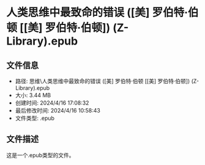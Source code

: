 ﻿# 人类思维中最致命的错误 ([美] 罗伯特·伯顿 [[美] 罗伯特·伯顿]) (Z-Library).epub

## 文件信息
- 路径: 思维\人类思维中最致命的错误 ([美] 罗伯特·伯顿 [[美] 罗伯特·伯顿]) (Z-Library).epub
- 大小: 3.44 MB
- 创建时间: 2024/4/16 17:08:32
- 最后修改时间: 2024/4/16 10:58:43
- 文件类型: .epub

## 文件描述
这是一个.epub类型的文件。

